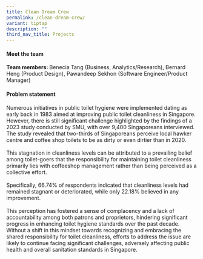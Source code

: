 ```yaml
---
title: Clean Dream Crew
permalink: /clean-dream-crew/
variant: tiptap
description: ""
third_nav_title: Projects
---
```

<h4>Meet the team</h4>
<p></p>
<p><strong>Team members: </strong>Benecia Tang (Business, Analytics/Research),
Bernard Heng (Product Design), Pawandeep Sekhon (Software Engineer/Product
Manager)</p>
<h4>Problem statement</h4>
<p>Numerous initiatives in public toilet hygiene were implemented dating
as early back in 1983 aimed at improving public toilet cleanliness in Singapore.
However, there is still significant challenge highlighted by the findings
of a 2023 study conducted by SMU, with over 9,400 Singaporeans interviewed.
The study revealed that two-thirds of Singaporeans perceive local hawker
centre and coffee shop toilets to be as dirty or even dirtier than in 2020.
<br>
<br>This stagnation in cleanliness levels can be attributed to a prevailing
belief among toilet-goers that the responsibility for maintaining toilet
cleanliness primarily lies with coffeeshop management rather than being
perceived as a collective effort.
<br>
<br>Specifically, 66.74% of respondents indicated that cleanliness levels
had remained stagnant or deteriorated, while only 22.18% believed in any
improvement.
<br>
<br>This perception has fostered a sense of complacency and a lack of accountability
among both patrons and proprietors, hindering significant progress in enhancing
toilet hygiene standards over the past decade. Without a shift in this
mindset towards recognizing and embracing the shared responsibility for
toilet cleanliness, efforts to address the issue are likely to continue
facing significant challenges, adversely affecting public health and overall
sanitation standards in Singapore.</p>